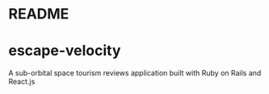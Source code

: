 # README

# escape-velocity
A sub-orbital space tourism reviews application built with Ruby on Rails and React.js 
